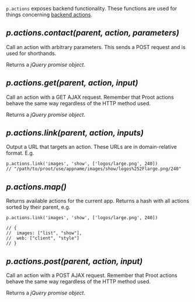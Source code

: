 
`p.actions` exposes backend functionality. These functions are used for things concerning [backend actions](?category=cheatsheets&id=actions).



## *p.actions.contact(parent, action, parameters)*

Call an action with arbitrary parameters. This sends a POST request and is used for shorthands.

Returns a *jQuery promise object*.



## *p.actions.get(parent, action, input)*

Call an action with a GET AJAX request. Remember that Proot actions behave the same way regardless of the HTTP method used.

Returns a *jQuery promise object*.



## *p.actions.link(parent, action, inputs)*

Output a URL that targets an action. These URLs are in domain-relative format. E.g.

	p.actions.link('images', 'show', ['logos/large.png', 240])
	// "/path/to/proot/use/appname/images/show/logos%252Flarge.png/240"



## *p.actions.map()*

Returns available actions for the current app. Returns a hash with all actions sorted by their parent, e.g.

	p.actions.link('images', 'show', ['logos/large.png', 240])

	// {
	//	images: ["list", "show"],
	//	web: ["client", "style"]
	// }



## *p.actions.post(parent, action, input)*

Call an action with a POST AJAX request. Remember that Proot actions behave the same way regardless of the HTTP method used.

Returns a *jQuery promise object*.
